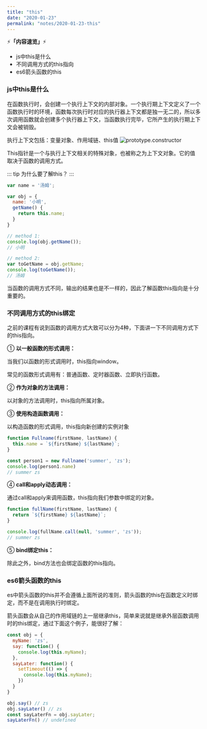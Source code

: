 ```yaml
---
title: "this"
date: "2020-01-23"
permalink: "notes/2020-01-23-this"
---
```


⚡<strong>「内容速览」</strong>⚡

- js中this是什么
- 不同调用方式的this指向
- es6箭头函数的this

### js中this是什么

在函数执行时，会创建一个执行上下文的内部对象。一个执行期上下文定义了一个函数执行时的环境，函数每次执行时对应的执行器上下文都是独一无二的，所以多次调用函数就会创建多个执行器上下文，当函数执行完毕，它所产生的执行期上下文会被销毁。

执行上下文包括：变量对象、作用域链、this值
![prototype.constructor](~@images/javascript/context.png)

This指针是一个与执行上下文相关的特殊对象，也被称之为上下文对象。它的值取决于函数的调用方式。

::: tip
为什么要了解this？
:::
```js
var name = '汤姆';

var obj = {
  name: '小明',
  getName() {
    return this.name;
  } 
}

// method 1:
console.log(obj.getName());
// 小明

// method 2:
var toGetName = obj.getName;
console.log(toGetName());
// 汤姆
```
当函数的调用方式不同，输出的结果也是不一样的，因此了解函数this指向是十分重要的。

### 不同调用方式的this绑定
之前的课程有说到函数的调用方式大致可以分为4种，下面讲一下不同调用方式下的this指向。

① **以一般函数的形式调用：**

当我们以函数的形式调用时，this指向window。

常见的函数形式调用有：普通函数、定时器函数、立即执行函数。

② **作为对象的方法调用：**

以对象的方法调用时，this指向所属对象。

③ **使用构造函数调用：**

以构造函数的形式调用，this指向新创建的实例对象

```js
function Fullname(firstName, lastName) {
  this.name = `${firstName} ${lastName}`;
}

const person1 = new Fullname('summer', 'zs');
console.log(person1.name)
// summer zs
```

④ **call和apply动态调用：**

通过call和apply来调用函数，this指向我们参数中绑定的对象。

```js
function fullName(firstName, lastName) {
  return `${firstName} ${lastName}`;
}

console.log(fullName.call(null, 'summer', 'zs'));
// summer zs
```

⑤ **bind绑定this：**

除此之外，bind方法也会绑定函数的this指向。


### es6箭头函数的this
es中箭头函数的this并不会遵循上面所说的准则，箭头函数的this在函数定义时绑定，而不是在调用执行时绑定。

箭头函数会从自己的作用域链的上一层继承this，简单来说就是继承外层函数调用时的this绑定，通过下面这个例子，能很好了解：

```js
const obj = {
  myName: 'zs',
  say: function() {
    console.log(this.myName);
  },
  sayLater: function() {
    setTimeout(() => {
      console.log(this.myName);
    })
  }
}

obj.say() // zs
obj.sayLater() // zs
const sayLaterFn = obj.sayLater;
sayLaterFn() // undefined
```